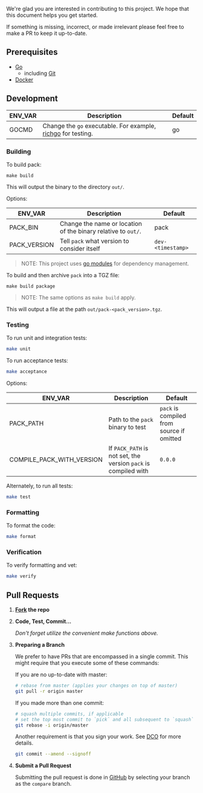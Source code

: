 We're glad you are interested in contributing to this project. We hope that this
document helps you get started.

If something is missing, incorrect, or made irrelevant please feel free to make
a PR to keep it up-to-date.

## Prerequisites

- [Go](https://golang.org/dl/)
    - including [Git](https://git-scm.com/)
- [Docker](https://www.docker.com/)

## Development
| ENV_VAR      | Description                                                            | Default |
|--------------|------------------------------------------------------------------------|---------|
| GOCMD        | Change the `go` executable. For example, [richgo][rgo] for testing.    | go      |
### Building

To build pack:
```
make build
```

This will output the binary to the directory `out/`.

Options:

| ENV_VAR      | Description                                                            | Default |
|--------------|------------------------------------------------------------------------|---------|
| PACK_BIN     | Change the name or location of the binary relative to `out/`.          | pack    |
| PACK_VERSION | Tell `pack` what version to consider itself                            | `dev-<timestamp>` |

[rgo]: https://github.com/kyoh86/richgo

> NOTE: This project uses [go modules](https://github.com/golang/go/wiki/Modules) for dependency management.

To build and then archive `pack` into a TGZ file:
```
make build package
```

> NOTE: The same options as `make build` apply.

This will output a file at the path `out/pack-<pack_version>.tgz`.

### Testing

To run unit and integration tests:

```bash
make unit
```

To run acceptance tests:
```bash
make acceptance
```

Options:

| ENV_VAR   | Description                                                                   | Default |
|-----------|-------------------------------------------------------------------------------|----------|
| PACK_PATH | Path to the `pack` binary to test | `pack` is compiled from source if omitted |
| COMPILE_PACK_WITH_VERSION | If `PACK_PATH` is not set, the version `pack` is compiled with | `0.0.0` |

Alternately, to run all tests:
```bash
make test
```

### Formatting

To format the code:

```bash
make format
```

### Verification

To verify formatting and vet:
```bash
make verify
```

## Pull Requests

1. **[Fork]((https://help.github.com/en/articles/fork-a-repo)) the repo**
2. **Code, Test, Commit...**

    _Don't forget utilize the convenient make functions above._

3. **Preparing a Branch**

    We prefer to have PRs that are encompassed in a single commit. This might
    require that you execute some of these commands:

    If you are no up-to-date with master:
    ```bash
    # rebase from master (applies your changes on top of master)
    git pull -r origin master
    ```

    If you made more than one commit:
    ```bash
    # squash multiple commits, if applicable
    # set the top most commit to `pick` and all subsequent to `squash`
    git rebase -i origin/master
    ```

    Another requirement is that you sign your work. See [DCO](https://probot.github.io/apps/dco/) for more details.
    ```bash
    git commit --amend --signoff
    ```

4. **Submit a Pull Request**

    Submitting the pull request is done in [GitHub](https://github.com/buildpacks/pack/compare/) by selecting
    your branch as the `compare` branch.